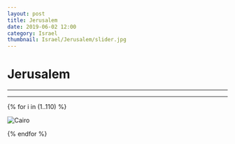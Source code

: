 ```yaml
---
layout: post
title: Jerusalem
date: 2019-06-02 12:00
category: Israel
thumbnail: Israel/Jerusalem/slider.jpg
---
```


# Jerusalem

---



---

{% for i in (1..110) %}

![Cairo](/assets/img/travel/Israel/Jerusalem/Jerusalem-{{i}}.JPG)

{% endfor %}